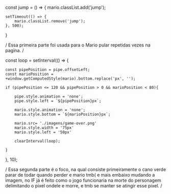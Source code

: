 const jump = () => {
    mario.classList.add('jump');

    setTimeout(() => {
        mario.classList.remove('jump');
    }, 500);
}

/ Essa primeira parte foi usada para o Mario pular repetidas vezes na pagina. /

const loop = setInterval(() => {

    const pipePosition = pipe.offsetLeft;
    const marioPosition = +window.getComputedStyle(mario).bottom.replace('px', '');

    if (pipePosition <= 120 && pipePosition > 0 && marioPosition < 80){

        pipe.style.animation = 'none';
        pipe.style.left = `${pipePosition}px`;

        mario.style.animation = 'none';
        mario.style.bottom = `${marioPosition}px`;

        mario.src= './imagens/game-over.png'
        mario.style.width = '75px'
        mario.style.left = '50px'

        clearInterval(loop);

    }
}, 10);

/ Essa segunda parte é o foco, na qual consiste primeiramente o cano verde parar de todar quando perder e mario tmb( e mais embaixo mudando a imagem, no IF já é feito como o jogo funcionaria na morte do personagem delimitando o pixel ondele e morre, e tmb se manter se atingir esse pixel. / 
